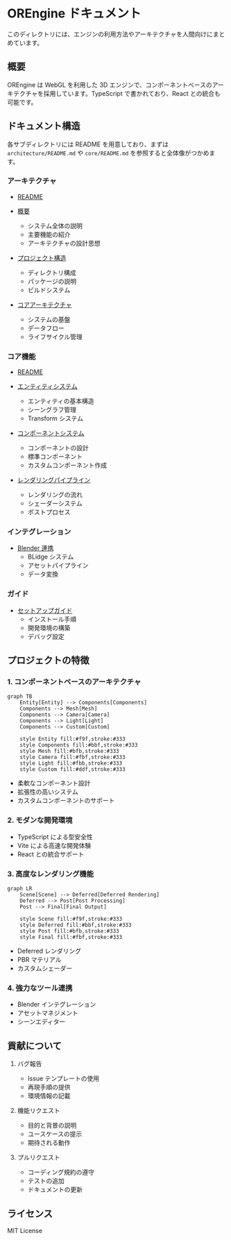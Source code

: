 # OREngine ドキュメント

このディレクトリには、エンジンの利用方法やアーキテクチャを人間向けにまとめています。

## 概要

OREngine は WebGL を利用した 3D エンジンで、コンポーネントベースのアーキテクチャを採用しています。TypeScript で書かれており、React との統合も可能です。

## ドキュメント構造
各サブディレクトリには README を用意しており、まずは `architecture/README.md` や `core/README.md` を参照すると全体像がつかめます。

### アーキテクチャ
- [README](./architecture/README.md)
- [概要](./architecture/overview.md)
  - システム全体の説明
  - 主要機能の紹介
  - アーキテクチャの設計思想

- [プロジェクト構造](./architecture/project-structure.md)

  - ディレクトリ構成
  - パッケージの説明
  - ビルドシステム

- [コアアーキテクチャ](./architecture/core.md)
  - システムの基盤
  - データフロー
  - ライフサイクル管理

### コア機能
- [README](./core/README.md)

- [エンティティシステム](./core/entity.md)

  - エンティティの基本構造
  - シーングラフ管理
  - Transform システム

- [コンポーネントシステム](./core/components.md)

  - コンポーネントの設計
  - 標準コンポーネント
  - カスタムコンポーネント作成

- [レンダリングパイプライン](./core/render-pipeline.md)
  - レンダリングの流れ
  - シェーダーシステム
  - ポストプロセス

### インテグレーション

- [Blender 連携](./integration/blender.md)
  - BLidge システム
  - アセットパイプライン
  - データ変換

### ガイド

- [セットアップガイド](./guides/setup.md)
  - インストール手順
  - 開発環境の構築
  - デバッグ設定

## プロジェクトの特徴

### 1. コンポーネントベースのアーキテクチャ

```mermaid
graph TB
    Entity[Entity] --> Components[Components]
    Components --> Mesh[Mesh]
    Components --> Camera[Camera]
    Components --> Light[Light]
    Components --> Custom[Custom]

    style Entity fill:#f9f,stroke:#333
    style Components fill:#bbf,stroke:#333
    style Mesh fill:#bfb,stroke:#333
    style Camera fill:#fbf,stroke:#333
    style Light fill:#fbb,stroke:#333
    style Custom fill:#ddf,stroke:#333
```

- 柔軟なコンポーネント設計
- 拡張性の高いシステム
- カスタムコンポーネントのサポート

### 2. モダンな開発環境

- TypeScript による型安全性
- Vite による高速な開発体験
- React との統合サポート

### 3. 高度なレンダリング機能

```mermaid
graph LR
    Scene[Scene] --> Deferred[Deferred Rendering]
    Deferred --> Post[Post Processing]
    Post --> Final[Final Output]

    style Scene fill:#f9f,stroke:#333
    style Deferred fill:#bbf,stroke:#333
    style Post fill:#bfb,stroke:#333
    style Final fill:#fbf,stroke:#333
```

- Deferred レンダリング
- PBR マテリアル
- カスタムシェーダー

### 4. 強力なツール連携

- Blender インテグレーション
- アセットマネジメント
- シーンエディター

## 貢献について

1. バグ報告

   - Issue テンプレートの使用
   - 再現手順の提供
   - 環境情報の記載

2. 機能リクエスト

   - 目的と背景の説明
   - ユースケースの提示
   - 期待される動作

3. プルリクエスト
   - コーディング規約の遵守
   - テストの追加
   - ドキュメントの更新

## ライセンス

MIT License

